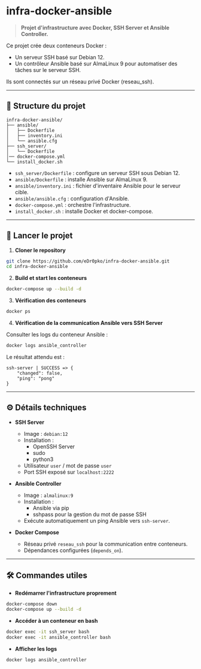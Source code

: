 # infra-docker-ansible

> **Projet d'infrastructure avec Docker, SSH Server et Ansible Controller.**

Ce projet crée deux conteneurs Docker :
- Un serveur SSH basé sur Debian 12.
- Un contrôleur Ansible basé sur AlmaLinux 9 pour automatiser des tâches sur le serveur SSH.

Ils sont connectés sur un réseau privé Docker (reseau_ssh).

---

## 📂 Structure du projet

```
infra-docker-ansible/
├── ansible/
│   ├── Dockerfile
│   ├── inventory.ini
│   └── ansible.cfg
├── ssh_server/
│   └── Dockerfile
│── docker-compose.yml
└── install_docker.sh
```

- `ssh_server/Dockerfile` : configure un serveur SSH sous Debian 12.
- `ansible/Dockerfile` : installe Ansible sur AlmaLinux 9.
- `ansible/inventory.ini` : fichier d'inventaire Ansible pour le serveur cible.
- `ansible/ansible.cfg` : configuration d'Ansible.
- `docker-compose.yml` : orchestre l'infrastructure.
- `install_docker.sh` : installe Docker et docker-compose.

---

## 🚀 Lancer le projet

1. **Cloner le repository**

```bash
git clone https://github.com/eDr0pko/infra-docker-ansible.git
cd infra-docker-ansible
```

2. **Build et start les conteneurs**

```bash
docker-compose up --build -d
```

3. **Vérification des conteneurs**

```bash
docker ps
```

4. **Vérification de la communication Ansible vers SSH Server**

Consulter les logs du conteneur Ansible :

```bash
docker logs ansible_controller
```

Le résultat attendu est :

```
ssh-server | SUCCESS => {
    "changed": false,
    "ping": "pong"
}
```

---

## ⚙️ Détails techniques

- **SSH Server**
  - Image : `debian:12`
  - Installation :
    - OpenSSH Server
    - sudo
    - python3
  - Utilisateur `user` / mot de passe `user`
  - Port SSH exposé sur `localhost:2222`

- **Ansible Controller**
  - Image : `almalinux:9`
  - Installation :
    - Ansible via pip
    - sshpass pour la gestion du mot de passe SSH
  - Exécute automatiquement un ping Ansible vers `ssh-server`.

- **Docker Compose**
  - Réseau privé `reseau_ssh` pour la communication entre conteneurs.
  - Dépendances configurées (`depends_on`).

---

## 🛠️ Commandes utiles

- **Redémarrer l'infrastructure proprement**

```bash
docker-compose down
docker-compose up --build -d
```

- **Accéder à un conteneur en bash**

```bash
docker exec -it ssh_server bash
docker exec -it ansible_controller bash
```

- **Afficher les logs**

```bash
docker logs ansible_controller
```